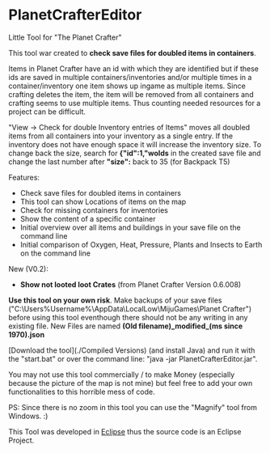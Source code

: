 # PlanetCrafterEditor
Little Tool for "The Planet Crafter"

This tool war created to __check save files for doubled items in containers__.

Items in Planet Crafter have an id with which they are identified but if these ids are saved in multiple containers/inventories and/or multiple times in a container/inventory one item shows up ingame as multiple items. 
Since crafting deletes the item, the item will be removed from all containers and crafting seems to use multiple items. Thus counting needed resources for a project can be difficult.

"View -> Check for double Inventory entries of Items" moves all doubled items from all containers into your inventory as a single entry. If the inventory does not have enough space it will increase the inventory size. To change back the size, search for __{"id":1,"woIds__ in the created save file and change the last number after __"size":__ back to 35 (for Backpack T5)

Features:
+ Check save files for doubled items in containers
+ This tool can show Locations of items on the map
+ Check for missing containers for inventories
+ Show the content of a specific container
+ Initial overview over all items and buildings in your save file on the command line
+ Initial comparison of Oxygen, Heat, Pressure, Plants and Insects to Earth on the command line

New (V0.2):
+ __Show not looted loot Crates__ (from Planet Crafter Version 0.6.008)

__Use this tool on your own risk__. Make backups of your save files ("C:\Users\%Username%\AppData\LocalLow\MijuGames\Planet Crafter") before using this tool eventhough there should not be any writing in any existing file. New Files are named __(Old filename)\_modified\_(ms since 1970).json__

[Download the tool](./Compiled Versions) (and install Java) and run it with the "start.bat" or over the command line: "java -jar PlanetCrafterEditor.jar".





You may not use this tool commercially / to make Money (especially because the picture of the map is not mine) but feel free to add your own functionalities to this horrible mess of code.

PS: Since there is no zoom in this tool you can use the "Magnify" tool from Windows. :)

This Tool was developed in [Eclipse](https://www.eclipse.org/downloads/) thus the source code is an Eclipse Project.
